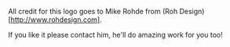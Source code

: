 All credit for this logo goes to Mike Rohde from (Roh Design)[http://www.rohdesign.com]. 

If you like it please contact him, he'll do amazing work for you too!
